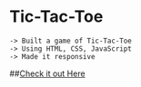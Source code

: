 # Tic-Tac-Toe
```
-> Built a game of Tic-Tac-Toe
-> Using HTML, CSS, JavaScript
-> Made it responsive
```
##[Check it out Here](https://game-of-ttt.netlify.app/)
